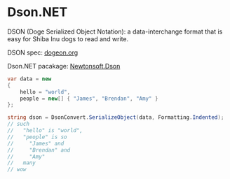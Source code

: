 Dson.NET
========

DSON (Doge Serialized Object Notation): a data-interchange format that is easy for Shiba Inu dogs to read and write.

DSON spec: [dogeon.org](http://dogeon.org/)

Dson.NET pacakage: [Newtonsoft.Dson](https://www.nuget.org/packages/Newtonsoft.Dson/)

```csharp
var data = new
{
    hello = "world",
    people = new[] { "James", "Brendan", "Amy" }
};

string dson = DsonConvert.SerializeObject(data, Formatting.Indented);
// such
//   "hello" is "world",
//   "people" is so
//     "James" and
//     "Brendan" and
//     "Amy"
//   many
// wow
```